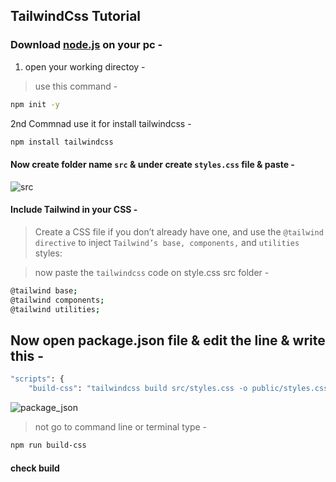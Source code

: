## TailwindCss Tutorial

### Download [node.js](https://nodejs.org/en/) on your pc -

1. open your working directoy -

> use this command -
```bash
npm init -y
```
2nd Commnad use it for install tailwindcss -
```bash
npm install tailwindcss
```

#### Now create folder name `src` & under create `styles.css` file & paste -
![src](https://user-images.githubusercontent.com/77927449/131243735-977eb7f3-6871-4f89-a497-8a84df8affc0.jpg)


#### Include Tailwind in your CSS -
> Create a CSS file if you don’t already have one, and use the `@tailwind directive` to inject `Tailwind’s base, components,` and `utilities` styles:

> now paste the `tailwindcss` code on style.css src folder -

```bash
@tailwind base;
@tailwind components;
@tailwind utilities;
```
## Now open package.json file & edit the line & write this -
```bash
"scripts": {
    "build-css": "tailwindcss build src/styles.css -o public/styles.css"
```
![package_json](https://user-images.githubusercontent.com/77927449/131676447-6b8f55e2-e910-4972-a79b-8eee5cc882f5.jpg)

> not go to command line or terminal type -
```bash
npm run build-css
```
#### check build























